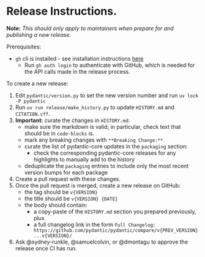 # Release Instructions.

**Note:** _This should only apply to maintainers when prepare for and publishing a new release._

Prerequisites:
* `gh` cli is installed - see installation instructions [here](https://docs.github.com/en/github-cli/github-cli/quickstart)
  * Run `gh auth login` to authenticate with GitHub, which is needed for the API calls made in the release process.

To create a new release:
1. Edit `pydantic/version.py` to set the new version number and run `uv lock -P pydantic`
2. Run `uv run release/make_history.py` to update `HISTORY.md` and `CITATION.cff`.
3. **Important:** curate the changes in `HISTORY.md`:
   - make sure the markdown is valid; in particular, check text that should be in `code-blocks` is.
   - mark any breaking changes with `**Breaking Change:**`
   - curate the list of pydantic-core updates in the `packaging` section:
     - check the corresponding pydantic-core releases for any highlights to manually add to the history
   - deduplicate the `packaging` entries to include only the most recent version bumps for each package
4. Create a pull request with these changes.
5. Once the pull request is merged, create a new release on GitHub:
   - the tag should be `v{VERSION}`
   - the title should be `v{VERSION} {DATE}`
   - the body should contain:
     - a copy-paste of the `HISTORY.md` section you prepared previously, plus
     - a full changelog link in the form `Full Changelog: https://github.com/pydantic/pydantic/compare/v{PREV_VERSION}...v{VERSION}/`
6. Ask @sydney-runkle, @samuelcolvin, or @dmontagu to approve the release once CI has run.
